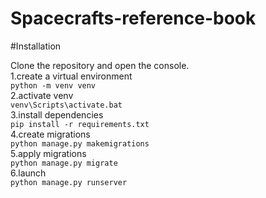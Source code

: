 # Spacecrafts-reference-book

#Installation  

Clone the repository and open the console.  
1.create a virtual environment  
```python -m venv venv```  
2.activate venv  
```venv\Scripts\activate.bat```  
3.install dependencies  
```pip install -r requirements.txt```  
4.create migrations  
```python manage.py makemigrations```  
5.apply migrations  
```python manage.py migrate```  
6.launch   
```python manage.py runserver```  

